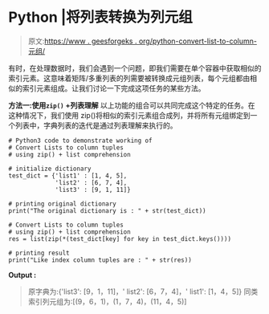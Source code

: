 # Python |将列表转换为列元组

> 原文:[https://www . geesforgeks . org/python-convert-list-to-column-元组/](https://www.geeksforgeeks.org/python-convert-lists-to-column-tuples/)

有时，在处理数据时，我们会遇到一个问题，即我们需要在单个容器中获取相似的索引元素。这意味着矩阵/多重列表的列需要被转换成元组列表，每个元组都由相似的索引元素组成。让我们讨论一下完成这项任务的某些方法。

**方法一:使用`zip()` +列表理解**
以上功能的组合可以共同完成这个特定的任务。在这种情况下，我们使用 zip()将相似的索引元素组合成列，并将所有元组绑定到一个列表中，字典列表的迭代是通过列表理解来执行的。

```
# Python3 code to demonstrate working of
# Convert Lists to column tuples
# using zip() + list comprehension

# initialize dictionary
test_dict = {'list1' : [1, 4, 5], 
             'list2' : [6, 7, 4],
             'list3' : [9, 1, 11]}

# printing original dictionary
print("The original dictionary is : " + str(test_dict))

# Convert Lists to column tuples
# using zip() + list comprehension
res = list(zip(*(test_dict[key] for key in test_dict.keys())))

# printing result
print("Like index column tuples are : " + str(res))
```

**Output :**

> 原字典为:{'list3': [9，1，11]，' list2': [6，7，4]，' list1': [1，4，5]}
> 同类索引列元组为:[(9，6，1)，(1，7，4)，(11，4，5)]